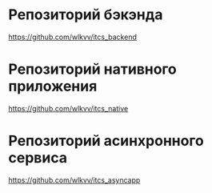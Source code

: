 # Репозиторий бэкэнда
https://github.com/wlkvv/itcs_backend
# Репозиторий нативного приложения
https://github.com/wlkvv/itcs_native
# Репозиторий асинхронного сервиса
https://github.com/wlkvv/itcs_asyncapp
